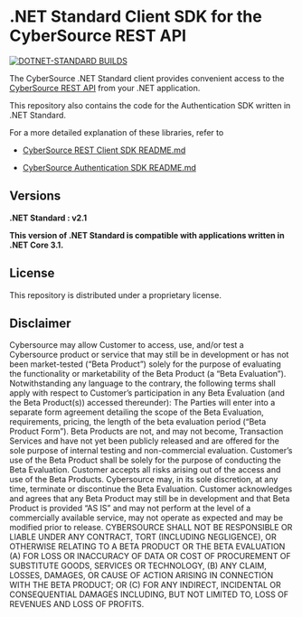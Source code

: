 # .NET Standard Client SDK for the CyberSource REST API
[![DOTNET-STANDARD BUILDS](https://github.com/CyberSource/cybersource-rest-client-dotnetstandard/actions/workflows/workflow.yml/badge.svg)](https://github.com/CyberSource/cybersource-rest-client-dotnetstandard/actions/workflows/workflow.yml)

The CyberSource .NET Standard client provides convenient access to the [CyberSource REST API](https://developer.cybersource.com/api/reference/api-reference.html) from your .NET application.

This repository also contains the code for the Authentication SDK written in .NET Standard.

For a more detailed explanation of these libraries, refer to

* [CyberSource REST Client SDK README.md](./cybersource-rest-client-netstandard/README.md)

* [CyberSource Authentication SDK README.md](./cybersource-rest-auth-netstandard/README.md)

## Versions

**.NET Standard : v2.1**

**This version of .NET Standard is compatible with applications written in .NET Core 3.1.**

## License

This repository is distributed under a proprietary license.

## Disclaimer

Cybersource may allow Customer to access, use, and/or test a Cybersource product or service that may still be in development or has not been market-tested (“Beta Product”) solely for the purpose of evaluating the functionality or marketability of the Beta Product (a “Beta Evaluation”). Notwithstanding any language to the contrary, the following terms shall apply with respect to Customer’s participation in any Beta Evaluation (and the Beta Product(s)) accessed thereunder): The Parties will enter into a separate form agreement detailing the scope of the Beta Evaluation, requirements, pricing, the length of the beta evaluation period (“Beta Product Form”). Beta Products are not, and may not become, Transaction Services and have not yet been publicly released and are offered for the sole purpose of internal testing and non-commercial evaluation. Customer’s use of the Beta Product shall be solely for the purpose of conducting the Beta Evaluation. Customer accepts all risks arising out of the access and use of the Beta Products. Cybersource may, in its sole discretion, at any time, terminate or discontinue the Beta Evaluation. Customer acknowledges and agrees that any Beta Product may still be in development and that Beta Product is provided “AS IS” and may not perform at the level of a commercially available service, may not operate as expected and may be modified prior to release. CYBERSOURCE SHALL NOT BE RESPONSIBLE OR LIABLE UNDER ANY CONTRACT, TORT (INCLUDING NEGLIGENCE), OR OTHERWISE RELATING TO A BETA PRODUCT OR THE BETA EVALUATION (A) FOR LOSS OR INACCURACY OF DATA OR COST OF PROCUREMENT OF SUBSTITUTE GOODS, SERVICES OR TECHNOLOGY, (B) ANY CLAIM, LOSSES, DAMAGES, OR CAUSE OF ACTION ARISING IN CONNECTION WITH THE BETA PRODUCT; OR (C) FOR ANY INDIRECT, INCIDENTAL OR CONSEQUENTIAL DAMAGES INCLUDING, BUT NOT LIMITED TO, LOSS OF REVENUES AND LOSS OF PROFITS.
